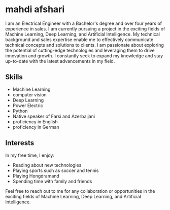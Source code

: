 # mahdi afshari

I am an Electrical Engineer with a Bachelor's degree and over four years of experience in sales. I am currently pursuing a project in the exciting fields of Machine Learning, Deep Learning, and Artificial Intelligence. My technical background and sales expertise enable me to effectively communicate technical concepts and solutions to clients. I am passionate about exploring the potential of cutting-edge technologies and leveraging them to drive innovation and growth. I constantly seek to expand my knowledge and stay up-to-date with the latest advancements in my field.

## Skills

- Machine Learning
- computer vision
- Deep Learning
- Power Electric
- Python
- Native speaker of Farsi and Azerbaijani
- proficiency in English
- proficiency in German
## Interests

In my free time, I enjoy:
- Reading about new technologies
- Playing sports such as soccer and tennis
- Playing Hongdramand
- Spending time with family and friends

Feel free to reach out to me for any collaboration or opportunities in the exciting fields of Machine Learning, Deep Learning, and Artificial Intelligence.

